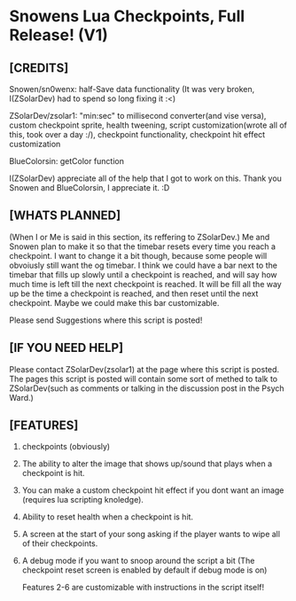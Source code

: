 # Snowens Lua Checkpoints, Full Release! (V1)
## [CREDITS]
Snowen/sn0wenx: half-Save data functionality (It was very broken, I(ZSolarDev) had to spend so long fixing it :<)

ZSolarDev/zsolar1: "min:sec" to millisecond converter(and vise versa), custom checkpoint sprite,
health tweening, script customization(wrote all of this, took over a day :/), checkpoint functionality,
checkpoint hit effect customization

BlueColorsin: getColor function

I(ZSolarDev) appreciate all of the help that I got to work on this. Thank you Snowen and BlueColorsin, I appreciate it. :D
## [WHATS PLANNED]
(When I or Me is said in this section, its reffering to ZSolarDev.)
Me and Snowen plan to make it so that the timebar resets every time you reach a checkpoint. I want to change it a bit though, because some
people will obvoiusly still want the og timebar. I think we could have a bar next to the timebar that fills up slowly until a checkpoint is reached, and
will say how much time is left till the next checkpoint is reached. It will be fill all the way up be the time a checkpoint is reached, and then reset
until the next checkpoint. Maybe we could make this bar customizable.

Please send Suggestions where this script is posted!
## [IF YOU NEED HELP]
Please contact ZSolarDev(zsolar1) at the page where this script is posted. The pages this script is posted will contain some sort of methed
to talk to ZSolarDev(such as comments or talking in the discussion post in the Psych Ward.)
## [FEATURES]
1. checkpoints (obviously)
2. The ability to alter the image that shows up/sound that plays when a checkpoint is hit.
3. You can make a custom checkpoint hit effect if you dont want an image (requires lua scripting knoledge).
4. Ability to reset health when a checkpoint is hit.
5. A screen at the start of your song asking if the player wants to wipe all of their checkpoints.
6. A debug mode if you want to snoop around the script a bit (The checkpoint reset screen is enabled by default if debug mode is on)
  
   Features 2-6 are customizable with instructions in the script itself!
